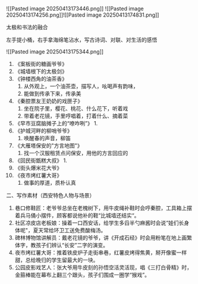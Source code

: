 ![[Pasted image 20250413173446.png]]
![[Pasted image 20250413174256.png]]![[Pasted image 20250413174831.png]]

太极和书法的融合

左手提小桶，右手拿海绵笔沾水，写古诗词、对联、对生活的感悟

![[Pasted image 20250413175344.png]]

1. 《案板街的糖画爷爷》
2. 《城墙根下的太极剑》
3. 《钟楼西角的油茶香》
	1. 从外观上，一个油茶壶，描写人，吆喝声有韵味，
	2. 能做到传承下来，传承美
4. 《秦腔票友王奶奶的戏匣子》
	1. 坐在院子里，樱花、桃花、什么花下，听着戏
	2. 带着老花镜，手里哼唱着，打着什么、摘着菜
5. 《早市豆腐脑摊子上的“嘹咋咧”》
	1. 
6. 《护城河畔的柳哨爷爷》
	1. 唤醒春的声音，柳笛
7. 《大雁塔保安的"方言地图"》
	1. 找一个汉服租赁点问保安，用他的方言回应的
8. 《回民街甑糕大叔》
	1. 
9. 《街头爆米花大爷》
10. 《夜市烤红薯大哥》
	1. 做事的厚道，质朴认真

二、写作素材（西安特色人物与场景）
1. 巷口修鞋匠：老爷爷总坐在老槐树下，用牛皮绳补鞋时会哼秦腔，工具箱上摆着兵马俑小摆件，顾客都说他补的鞋“比城墙还结实“。
2. 社区凉皮店老板娘：操着一口西安话，给学生多舀半勺麻酱时会说“娃们长身体呢"，夏天常给环卫工送免费酸梅汤。
3. 碑林博物馆讲解员：戴老花镜的爷爷，讲《开成石经》时会用粉笔在地上画繁体字，教孩子们辨认“长安”二字的演变。
4. 夜市烤红薯大哥：推着铁皮炉子走街串巷，红薯皮烤得焦黄，掰开像蜜一样甜，总给晚归的学生留最大的一块。
5. 公园皮影戏艺人：张大爷用牛皮刻的孙悟空活灵活现，唱《三打白骨精》时，金箍棒能在幕布上翻三个跟头，孩子们围成一圈学“猴戏”。